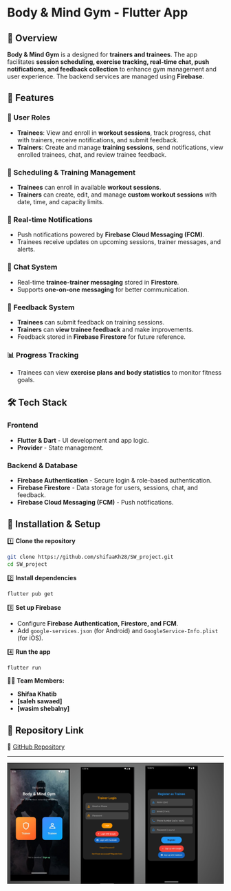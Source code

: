 
# **Body & Mind Gym - Flutter App**  

## **📌 Overview**  
**Body & Mind Gym** is a  designed for **trainers and trainees**. The app facilitates **session scheduling, exercise tracking, real-time chat, push notifications, and feedback collection** to enhance gym management and user experience. The backend services are managed using **Firebase**.

## **🚀 Features**  
### **👥 User Roles**  
- **Trainees**: View and enroll in **workout sessions**, track progress, chat with trainers, receive notifications, and submit feedback.  
- **Trainers**: Create and manage **training sessions**, send notifications, view enrolled trainees, chat, and review trainee feedback.  

### **📅 Scheduling & Training Management**  
- **Trainees** can enroll in available **workout sessions**.  
- **Trainers** can create, edit, and manage **custom workout sessions** with date, time, and capacity limits.  

### **📲 Real-time Notifications**  
- Push notifications powered by **Firebase Cloud Messaging (FCM)**.  
- Trainees receive updates on upcoming sessions, trainer messages, and alerts.  

### **💬 Chat System**  
- Real-time **trainee-trainer messaging** stored in **Firestore**.  
- Supports **one-on-one messaging** for better communication.  

### **📝 Feedback System**  
- **Trainees** can submit feedback on training sessions.  
- **Trainers** can **view trainee feedback** and make improvements.  
- Feedback stored in **Firebase Firestore** for future reference.  

### **📊 Progress Tracking**  
- Trainees can view **exercise plans and body statistics** to monitor fitness goals.  

## **🛠️ Tech Stack**  
### **Frontend**  
- **Flutter & Dart** - UI development and app logic.  
- **Provider** - State management.  

### **Backend & Database**  
- **Firebase Authentication** - Secure login & role-based authentication.  
- **Firebase Firestore** - Data storage for users, sessions, chat, and feedback.  
- **Firebase Cloud Messaging (FCM)** - Push notifications.  

## **🔧 Installation & Setup**  
1️⃣ **Clone the repository**  
```bash
git clone https://github.com/shifaaKh28/SW_project.git
cd SW_project
```
2️⃣ **Install dependencies**  
```bash
flutter pub get
```
3️⃣ **Set up Firebase**  
- Configure **Firebase Authentication, Firestore, and FCM**.  
- Add `google-services.json` (for Android) and `GoogleService-Info.plist` (for iOS).  

4️⃣ **Run the app**  
```bash
flutter run
```
👨‍💻 **Team Members:**  
- **Shifaa Khatib** 
- **[saleh sawaed]**
- **[wasim shebalny]**
   

## **📎 Repository Link**  
🔗 [GitHub Repository](https://github.com/shifaaKh28/SW_project)  

---
![image_alt](https://github.com/shifaaKh28/BodyAndMind/blob/master/Screenshot%202025-03-29%20140005.png)
